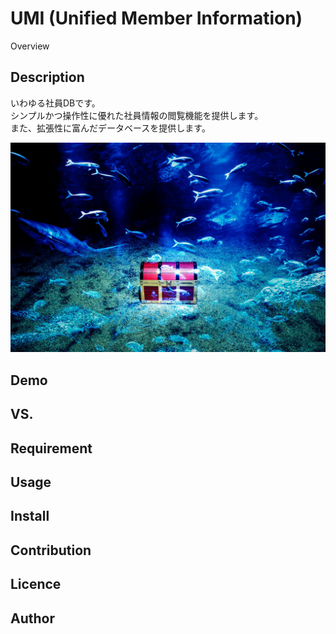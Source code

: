 UMI (Unified Member Information)
====

Overview

## Description
いわゆる社員DBです。  
シンプルかつ操作性に優れた社員情報の閲覧機能を提供します。  
また、拡張性に富んだデータベースを提供します。  

![UMIイメージ](/UMI_IMAGE.jpg)

## Demo

## VS. 

## Requirement

## Usage

## Install

## Contribution

## Licence

## Author
